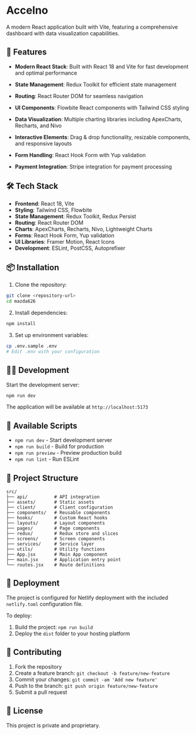 # Accelno
<!-- 🚗 -->

A modern React application built with Vite, featuring a comprehensive dashboard with data visualization capabilities.
<!-- > A modern React application built with Vite, featuring a comprehensive dashboard with advanced data visualization capabilities and interactive components. -->

<!-- [![React](https://img.shields.io/badge/React-18.2.0-blue.svg)](https://reactjs.org/) -->
<!-- [![Vite](https://img.shields.io/badge/Vite-4.4.0-646CFF.svg)](https://vitejs.dev/) -->
<!-- [![Tailwind CSS](https://img.shields.io/badge/Tailwind_CSS-3.3.3-38B2AC.svg)](https://tailwindcss.com/) -->
<!-- [![License](https://img.shields.io/badge/License-Private-red.svg)]() -->

## 🚀 Features

- **Modern React Stack**: Built with React 18 and Vite for fast development and optimal performance
<!-- - **⚡ Modern React Stack**: Built with React 18 and Vite for lightning-fast development and optimal performance -->
- **State Management**: Redux Toolkit for efficient state management
<!-- - **🔄 State Management**: Redux Toolkit with persistence for efficient and reliable state management -->
- **Routing**: React Router DOM for seamless navigation
<!-- - **🧭 Routing**: React Router DOM for seamless single-page application navigation -->
- **UI Components**: Flowbite React components with Tailwind CSS styling
<!-- - **🎨 UI Components**: Beautiful Flowbite React components with Tailwind CSS styling -->
- **Data Visualization**: Multiple charting libraries including ApexCharts, Recharts, and Nivo
<!-- - **📊 Data Visualization**: Rich charting capabilities with ApexCharts, Recharts, Nivo, and Lightweight Charts -->
- **Interactive Elements**: Drag & drop functionality, resizable components, and responsive layouts
<!-- - **🎯 Interactive Elements**: Advanced drag & drop functionality, resizable components, and fully responsive layouts -->
- **Form Handling**: React Hook Form with Yup validation
<!-- - **📝 Form Handling**: Robust form management with React Hook Form and Yup validation -->
- **Payment Integration**: Stripe integration for payment processing
<!-- - **💳 Payment Integration**: Secure Stripe integration for seamless payment processing -->
<!-- - **📱 Responsive Design**: Mobile-first approach ensuring great UX across all devices -->
<!-- - **🔧 Developer Experience**: Hot module replacement, ESLint configuration, and modern tooling -->

## 🛠️ Tech Stack

- **Frontend**: React 18, Vite
- **Styling**: Tailwind CSS, Flowbite
- **State Management**: Redux Toolkit, Redux Persist
- **Routing**: React Router DOM
- **Charts**: ApexCharts, Recharts, Nivo, Lightweight Charts
- **Forms**: React Hook Form, Yup validation
- **UI Libraries**: Framer Motion, React Icons
- **Development**: ESLint, PostCSS, Autoprefixer

## 📦 Installation

1. Clone the repository:
```bash
git clone <repository-url>
cd mazda626
```

2. Install dependencies:
```bash
npm install
```

3. Set up environment variables:
```bash
cp .env.sample .env
# Edit .env with your configuration
```

## 🏃‍♂️ Development

Start the development server:
```bash
npm run dev
```

The application will be available at `http://localhost:5173`

## 🔧 Available Scripts

- `npm run dev` - Start development server
- `npm run build` - Build for production
- `npm run preview` - Preview production build
- `npm run lint` - Run ESLint

## 📁 Project Structure

```
src/
├── api/          # API integration
├── assets/       # Static assets
├── client/       # Client configuration
├── components/   # Reusable components
├── hooks/        # Custom React hooks
├── layouts/      # Layout components
├── pages/        # Page components
├── redux/        # Redux store and slices
├── screens/      # Screen components
├── services/     # Service layer
├── utils/        # Utility functions
├── App.jsx       # Main App component
├── main.jsx      # Application entry point
└── routes.jsx    # Route definitions
```

## 🚀 Deployment

The project is configured for Netlify deployment with the included `netlify.toml` configuration file.

To deploy:
1. Build the project: `npm run build`
2. Deploy the `dist` folder to your hosting platform

## 🤝 Contributing

1. Fork the repository
2. Create a feature branch: `git checkout -b feature/new-feature`
3. Commit your changes: `git commit -am 'Add new feature'`
4. Push to the branch: `git push origin feature/new-feature`
5. Submit a pull request

## 📄 License

This project is private and proprietary.
